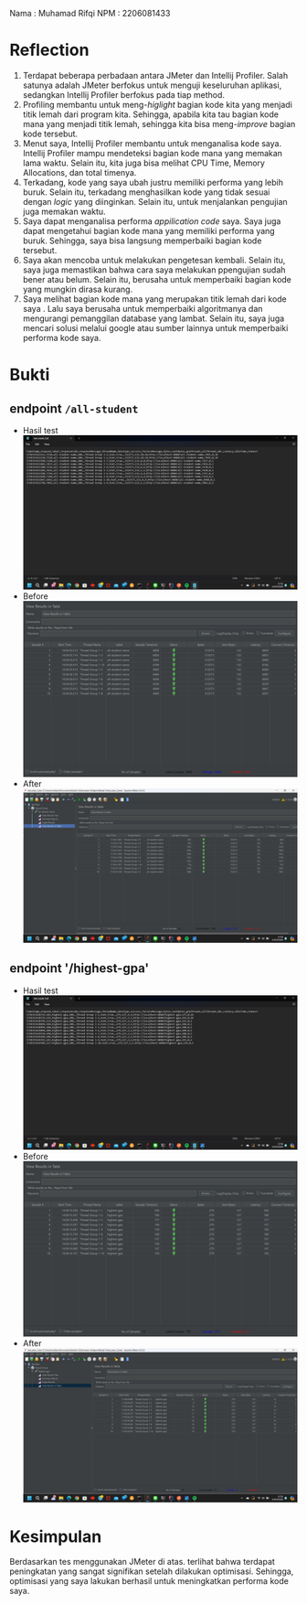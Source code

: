 Nama : Muhamad Rifqi
NPM : 2206081433
# Reflection
1. Terdapat beberapa perbadaan antara JMeter dan Intellij Profiler. Salah satunya adalah JMeter berfokus untuk menguji keseluruhan aplikasi, sedangkan Intellij Profiler berfokus pada tiap method.
2. Profiling membantu untuk meng-_higlight_ bagian kode kita yang menjadi titik lemah dari program kita. Sehingga, apabila kita tau bagian kode mana yang menjadi titik lemah, sehingga kita bisa meng-_improve_ bagian kode tersebut.
3. Menut saya, Intellij Profiler membantu untuk menganalisa kode saya. Intellij Profiler mampu mendeteksi bagian kode mana yang memakan lama waktu. Selain itu, kita juga bisa melihat CPU Time, Memory Allocations, dan total timenya. 
4. Terkadang, kode yang saya ubah justru memiliki performa yang lebih buruk. Selain itu, terkadang menghasilkan kode yang tidak sesuai dengan _logic_ yang diinginkan. Selain itu, untuk menjalankan pengujian juga memakan waktu. 
5. Saya dapat menganalisa performa _appilication code_ saya. Saya juga dapat mengetahui bagian kode mana yang memiliki performa yang buruk. Sehingga, saya bisa langsung memperbaiki bagian kode tersebut.
6. Saya akan mencoba untuk melakukan pengetesan kembali. Selain itu, saya juga memastikan bahwa cara saya melakukan ppengujian sudah bener atau belum. Selain itu, berusaha untuk memperbaiki bagian kode yang mungkin dirasa kurang.
7. Saya melihat bagian kode mana yang merupakan titik lemah dari kode saya . Lalu saya berusaha untuk memperbaiki algoritmanya dan mengurangi pemanggilan database yang lambat. Selain itu, saya juga mencari solusi melalui google atau sumber lainnya untuk memperbaiki performa kode saya.

# Bukti

## endpoint `/all-student`
* Hasil test
![img.png](img.png)
* Before
![img_1.png](img_1.png)
* After
![img_2.png](img_2.png)

## endpoint '/highest-gpa'
* Hasil test
![img_5.png](img_5.png)
* Before
![img_3.png](img_3.png)
* After
![img_4.png](img_4.png)

# Kesimpulan
Berdasarkan tes menggunakan JMeter di atas. terlihat bahwa terdapat peningkatan yang sangat signifikan setelah dilakukan optimisasi. Sehingga, optimisasi yang saya lakukan berhasil untuk meningkatkan performa kode saya. 